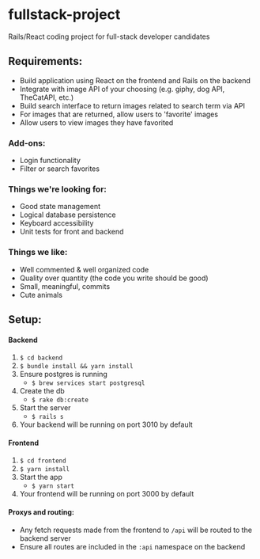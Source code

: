 # fullstack-project
Rails/React coding project for full-stack developer candidates

## Requirements:
- Build application using React on the frontend and Rails on the backend
- Integrate with image API of your choosing (e.g. giphy, dog API, TheCatAPI, etc.)
- Build search interface to return images related to search term via API
- For images that are returned, allow users to 'favorite' images
- Allow users to view images they have favorited

### Add-ons:
- Login functionality
- Filter or search favorites

### Things we're looking for:
- Good state management
- Logical database persistence
- Keyboard accessibility
- Unit tests for front and backend

### Things we like:
- Well commented & well organized code
- Quality over quantity (the code you write should be good) 
- Small, meaningful, commits
- Cute animals

## Setup:

#### Backend
1. `$ cd backend`
2.  `$ bundle install && yarn install`
3.  Ensure postgres is running
    - `$ brew services start postgresql`
4.  Create the db
    - `$ rake db:create`
5.  Start the server
    - `$ rails s`
6. Your backend will be running on port 3010 by default

#### Frontend
1. `$ cd frontend`
2.  `$ yarn install`
3.  Start the app
    - `$ yarn start`
4. Your frontend will be running on port 3000 by default

#### Proxys and routing:
- Any fetch requests made from the frontend to `/api` will be routed to the backend server
- Ensure all routes are included in the `:api` namespace on the backend
